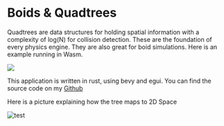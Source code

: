 # Boids & Quadtrees

Quadtrees are data structures for holding spatial information with a complexity of log(N) for collision detection. These are the foundation of every physics engine. They are also great for boid simulations. Here is an example running in Wasm.


<bevy-runner wasm-path="/media/boids/boids-quadtree_bg.wasm" canvas-id="boid-canvas" script-path="/media/boids/boids-quadtree.js" height="800" style="background-color:black;">
    <img style="margin: 0 auto;display:block;" src="/media/boids/cover.jpg"/>
</bevy-runner>

This application is written in rust, using bevy and egui. You can find the source code on my [Github](https://github.com/Lommix/quadtree_boid_simulation)

Here is a picture explaining how the tree maps to 2D Space

![test](/media/boids/quad.jpg)
